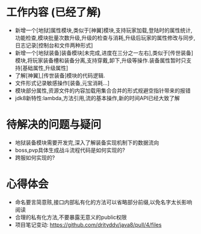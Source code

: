 #   工作内容 (已经了解) 
*   新增一个[地狱]属性模块,类似于[神翼]模块,支持玩家加载,登陆时的属性统计,功能检查,模块批量次数升级,升级的检查与消耗,升级后玩家的属性修改与同步,日志记录[控制台和文件两种形式]
*   新增一个[地狱装备]装备模块[未完成,进度在三分之一左右],类似于[传世装备]模块,将玩家装备槽和装备分离,支持穿戴,卸下,升级等操作.装备属性暂时只支持[基础属性,升级属性]
*   了解[神翼],[传世装备]模块的代码逻辑.
*   文件形式记录敏感操作[装备,元宝消耗...]
*   模块部分属性,资源文件的内容加载用集合合并的形式规避空指针带来的报错
*   jdk8新特性:lambda,方法引用,流的基本操作,新的时间API已经大致了解

#   待解决的问题与疑问
*   地狱装备模块需要开发完,深入了解装备实现机制下的数据流向
*   boss,pvp具体生成战斗流程代码是如何实现的?
*   跨服如何实现的?

#   心得体会
*   命名要言简意赅,接口内部私有化的方法可以省略部分前缀,以免名字太长影响阅读
*   合理的私有化方法,不要暴露无意义的public权限
*   项目笔记变动: https://github.com/drityddv/java8/pull/4/files


